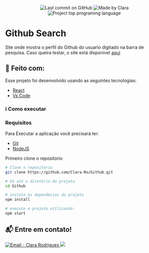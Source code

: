<p align="center">
    <img alt="Last commit on GitHub" src="https://img.shields.io/github/last-commit/Clara-Ro/Github">
    <img alt="Made by Clara" src="https://img.shields.io/badge/made%20by-Clara%20Rodrigues-%20">
    <img alt="Project top programing language" src="https://img.shields.io/github/languages/top/Clara-Ro/Github">
</p>

# Github Search

Site onde mostra o perfil do Github do usuario digitado na barra de pesquisa. Caso queira testar, o site está disponível [aqui](https://github-drab.vercel.app)

## :rocket: Feito com:

Esse projeto foi desenvolvido usando as seguintes tecnologias:

- [React](https://pt-br.reactjs.org/)
- [Vs Code](https://code.visualstudio.com/)

### :information_source: Como executar

### Requisitos

Para Executar a aplicação você precisará ter:
* [Git](https://git-scm.com)
* [NodeJS](https://www.npmjs.com/)

Primeiro clone o repositório
```bash
# Clone o repositório
git clone https://github.com/Clara-Ro/Github.git

# Vá até o diretório do projeto
cd Github

# instale as dependecias do projeto
npm install

# execute o projeto utilizando:
npm start
```

## :mailbox_with_mail: Entre em contato!

<a href="mailto:contato.clararodriguess@gmail.com" target="_blank" >
  <img alt="Email - Clara Rodrigues" src="https://img.shields.io/badge/Email--%23F8952D?style=social&logo=gmail">
</a>
<a href="https://www.linkedin.com/in/clara-rodrigues-dos-santos-696074203/">
    <img src="https://img.shields.io/badge/Linkedin--%23F8952D?style=social&logo=linkedin">
</a>
